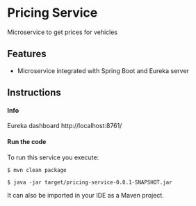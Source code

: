 # Pricing Service

Microservice to get prices for vehicles


## Features

- Microservice integrated with Spring Boot and Eureka server

## Instructions

#### Info

Eureka dashboard
http://localhost:8761/


#### Run the code

To run this service you execute:

```
$ mvn clean package
```

```
$ java -jar target/pricing-service-0.0.1-SNAPSHOT.jar
```

It can also be imported in your IDE as a Maven project.
